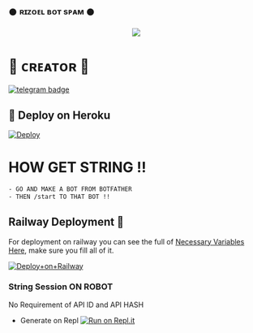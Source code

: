 ### 𒊹︎︎︎ ʀɪᴢᴏᴇʟ ʙᴏᴛ sᴘᴀᴍ 𒊹︎︎︎︎︎

<p align="center">
  <img src="https://telegra.ph/file/3f545529ce7328a4b23ef.jpg">
</p>

# 🖤 ᴄʀᴇᴀᴛᴏʀ 🖤

[![telegram badge](https://img.shields.io/badge/RiZoeL-30302f?style=for-the-badge&logo=telegram)](https://t.me/TheRiZoeL)

## 🚀 Deploy on Heroku 
[![Deploy](https://www.herokucdn.com/deploy/button.svg)](https://heroku.com/deploy?template=https://github.com/MrRizoel/BotSpam.git) 
# HOW GET STRING !! 
```sh
- GO AND MAKE A BOT FROM BOTFATHER
- THEN /start TO THAT BOT !!
```
## Railway Deployment 🚄
For deployment on railway you can see the full of [Necessary Variables Here](https://github.com/MrRizoel/RiZoeLMultiSpamBot/blob/main/semple.env), make sure you fill all of it.

[![Deploy+on+Railway](https://railway.app/button.svg)](https://railway.app/new/template?template=https://github.com/MrRizoel/RiZoeLBotSpam&envs=ALIVE_PIC,API_ID,API_HASH,SUDO,STRING,STRING2,STRING3,STRING4,STRING5)


### String Session ON ROBOT

No Requirement of API ID and API HASH

   - Generate on Repl [![Run on Repl.it](https://repl.it/badge/github/MrRizoel/BotSpam)](https://replit.com/@RiZoeL/BOT-SPAM)
